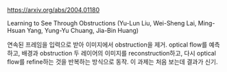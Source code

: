 https://arxiv.org/abs/2004.01180

Learning to See Through Obstructions (Yu-Lun Liu, Wei-Sheng Lai, Ming-Hsuan Yang, Yung-Yu Chuang, Jia-Bin Huang)

연속된 프레임을 입력으로 받아 이미지에서 obstruction을 제거. optical flow를 예측하고, 배경과 obstruction 두 레이어의 이미지를 reconstruction하고, 다시 optical flow를 refine하는 것을 반복하는 방식으로 동작. 이 과제는 처음 보는데 결과가 신기.